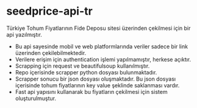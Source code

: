 
# seedprice-api-tr

Türkiye Tohum Fiyatlarının Fide Deposu sitesi üzerinden çekilmesi için bir api yazılmıştır.

- Bu api sayesinde mobil ve web platformlarında veriler sadece bir link üzerinden çekilebilmektedir.
- Verilere erişim için authentication işlemi yapılmamıştır, herkese açıktır.
- Scrapping için request ve beautifulsoup kullanılmıştır.
- Repo içerisinde scrapper python dosyası bulunmaktadır.
- Scrapper sonucu bir json dosyası oluşmaktadır. Bu json dosyası içerisinde tohum fiyatlarının key value şeklinde saklanması vardır.
- Fast api yapısını kullanarak bu fiyatların çekilmesi için sistem oluşturulmuştur.

